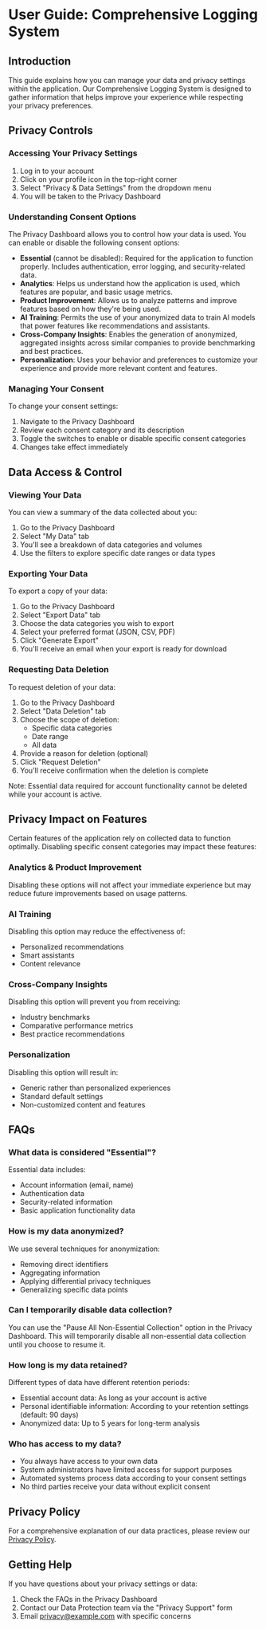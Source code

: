 # User Guide: Comprehensive Logging System

## Introduction

This guide explains how you can manage your data and privacy settings within the application. Our Comprehensive Logging System is designed to gather information that helps improve your experience while respecting your privacy preferences.

## Privacy Controls

### Accessing Your Privacy Settings

1. Log in to your account
2. Click on your profile icon in the top-right corner
3. Select "Privacy & Data Settings" from the dropdown menu
4. You will be taken to the Privacy Dashboard

### Understanding Consent Options

The Privacy Dashboard allows you to control how your data is used. You can enable or disable the following consent options:

- **Essential** (cannot be disabled): Required for the application to function properly. Includes authentication, error logging, and security-related data.
- **Analytics**: Helps us understand how the application is used, which features are popular, and basic usage metrics.
- **Product Improvement**: Allows us to analyze patterns and improve features based on how they're being used.
- **AI Training**: Permits the use of your anonymized data to train AI models that power features like recommendations and assistants.
- **Cross-Company Insights**: Enables the generation of anonymized, aggregated insights across similar companies to provide benchmarking and best practices.
- **Personalization**: Uses your behavior and preferences to customize your experience and provide more relevant content and features.

### Managing Your Consent

To change your consent settings:

1. Navigate to the Privacy Dashboard
2. Review each consent category and its description
3. Toggle the switches to enable or disable specific consent categories
4. Changes take effect immediately

## Data Access & Control

### Viewing Your Data

You can view a summary of the data collected about you:

1. Go to the Privacy Dashboard
2. Select "My Data" tab
3. You'll see a breakdown of data categories and volumes
4. Use the filters to explore specific date ranges or data types

### Exporting Your Data

To export a copy of your data:

1. Go to the Privacy Dashboard
2. Select "Export Data" tab
3. Choose the data categories you wish to export
4. Select your preferred format (JSON, CSV, PDF)
5. Click "Generate Export"
6. You'll receive an email when your export is ready for download

### Requesting Data Deletion

To request deletion of your data:

1. Go to the Privacy Dashboard
2. Select "Data Deletion" tab
3. Choose the scope of deletion:
   - Specific data categories
   - Date range
   - All data
4. Provide a reason for deletion (optional)
5. Click "Request Deletion"
6. You'll receive confirmation when the deletion is complete

Note: Essential data required for account functionality cannot be deleted while your account is active.

## Privacy Impact on Features

Certain features of the application rely on collected data to function optimally. Disabling specific consent categories may impact these features:

### Analytics & Product Improvement

Disabling these options will not affect your immediate experience but may reduce future improvements based on usage patterns.

### AI Training

Disabling this option may reduce the effectiveness of:
- Personalized recommendations
- Smart assistants
- Content relevance

### Cross-Company Insights

Disabling this option will prevent you from receiving:
- Industry benchmarks
- Comparative performance metrics
- Best practice recommendations

### Personalization

Disabling this option will result in:
- Generic rather than personalized experiences
- Standard default settings
- Non-customized content and features

## FAQs

### What data is considered "Essential"?

Essential data includes:
- Account information (email, name)
- Authentication data
- Security-related information
- Basic application functionality data

### How is my data anonymized?

We use several techniques for anonymization:
- Removing direct identifiers
- Aggregating information
- Applying differential privacy techniques
- Generalizing specific data points

### Can I temporarily disable data collection?

You can use the "Pause All Non-Essential Collection" option in the Privacy Dashboard. This will temporarily disable all non-essential data collection until you choose to resume it.

### How long is my data retained?

Different types of data have different retention periods:
- Essential account data: As long as your account is active
- Personal identifiable information: According to your retention settings (default: 90 days)
- Anonymized data: Up to 5 years for long-term analysis

### Who has access to my data?

- You always have access to your own data
- System administrators have limited access for support purposes
- Automated systems process data according to your consent settings
- No third parties receive your data without explicit consent

## Privacy Policy

For a comprehensive explanation of our data practices, please review our [Privacy Policy](link-to-privacy-policy).

## Getting Help

If you have questions about your privacy settings or data:

1. Check the FAQs in the Privacy Dashboard
2. Contact our Data Protection team via the "Privacy Support" form
3. Email privacy@example.com with specific concerns
